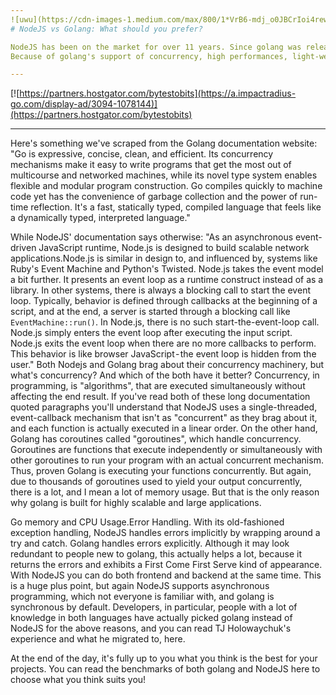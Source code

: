 ```yaml
---
![uwu](https://cdn-images-1.medium.com/max/800/1*VrB6-mdj_o0JBCrIoi4rew.png)
# NodeJS vs Golang: What should you prefer?

NodeJS has been on the market for over 11 years. Since golang was released in the year 2009, it makes it just as old. Does that make a difference? For starters, NodeJS is written on C, C++, and JavaScript, while golang is fully based on C. It might seem that there's not a huge difference, but they both contain a dozen features differentiating them from each other.
Because of golang's support of concurrency, high performances, light-weight, speed, and memory bound, it's what most developers might choose to work with. Yet, both golang and NodeJS yield the same result. NodeJS gains popularity day by day because of its JavaScript background, and it's known that JavaScript is already massively popular among the dev community. But golang being static-typed, robust, and very secure, it might be hard to choose one of the two languages (or, between the language and the runtime environment), so let's break it down.

---
```


[![https://partners.hostgator.com/bytestobits](https://a.impactradius-go.com/display-ad/3094-1078144)](https://partners.hostgator.com/bytestobits)

---

Here's something we've scraped from the Golang documentation website:
"Go is expressive, concise, clean, and efficient. Its concurrency mechanisms make it easy to write programs that get the most out of multicourse and networked machines, while its novel type system enables flexible and modular program construction. Go compiles quickly to machine code yet has the convenience of garbage collection and the power of run-time reflection. It's a fast, statically typed, compiled language that feels like a dynamically typed, interpreted language."

While NodeJS' documentation says otherwise:
"As an asynchronous event-driven JavaScript runtime, Node.js is designed to build scalable network applications.Node.js is similar in design to, and influenced by, systems like Ruby's Event Machine and Python's Twisted. Node.js takes the event model a bit further. It presents an event loop as a runtime construct instead of as a library. In other systems, there is always a blocking call to start the event loop. Typically, behavior is defined through callbacks at the beginning of a script, and at the end, a server is started through a blocking call like `EventMachine::run()`. In Node.js, there is no such start-the-event-loop call. Node.js simply enters the event loop after executing the input script. Node.js exits the event loop when there are no more callbacks to perform. This behavior is like browser JavaScript - the event loop is hidden from the user."
Both Nodejs and Golang brag about their concurrency machinery, but what's concurrency? And which of the both have it better?
Concurrency, in programming, is "algorithms", that are executed simultaneously without affecting the end result.
If you've read both of these long documentation quoted paragraphs you'll understand that NodeJS uses a single-threaded, event-callback mechanism that isn't as "concurrent" as they brag about it, and each function is actually executed in a linear order. On the other hand, Golang has coroutines called "goroutines", which handle concurrency. Goroutines are functions that execute independently or simultaneously with other goroutines to run your program with an actual concurrent mechanism. Thus, proven Golang is executing your functions concurrently. But again, due to thousands of goroutines used to yield your output concurrently, there is a lot, and I mean a lot of memory usage. But that is the only reason why golang is built for highly scalable and large applications.




Go memory and CPU Usage.Error Handling. With its old-fashioned exception handling, NodeJS handles errors implicitly by wrapping around a try and catch. Golang handles errors explicitly. Although it may look redundant to people new to golang, this actually helps a lot, because it returns the errors and exhibits a First Come First Serve kind of appearance.
With NodeJS you can do both frontend and backend at the same time. This is a huge plus point, but again NodeJS supports asynchronous programming, which not everyone is familiar with, and golang is synchronous by default.
Developers, in particular, people with a lot of knowledge in both languages have actually picked golang instead of NodeJS for the above reasons, and you can read TJ Holowaychuk's experience and what he migrated to, here.

At the end of the day, it's fully up to you what you think is the best for your projects. You can read the benchmarks of both golang and NodeJS here to choose what you think suits you!

